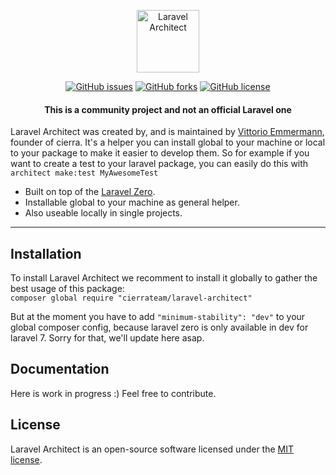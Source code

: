 <p align="center">
    <img title="Laravel Architect" height="100" src="https://user-images.githubusercontent.com/24706440/76251424-3cc58880-6247-11ea-8f46-944896470c6b.png" />
</p>

<p align="center">
  <a href="https://github.com/cierrateam/laravel-architect/issues"><img alt="GitHub issues" src="https://img.shields.io/github/issues/cierrateam/laravel-architect"></a>
  <a href="https://github.com/cierrateam/laravel-architect/network"><img alt="GitHub forks" src="https://img.shields.io/github/forks/cierrateam/laravel-architect"></a>
  <a href="https://github.com/cierrateam/laravel-architect"><img alt="GitHub license" src="https://img.shields.io/github/license/cierrateam/laravel-architect"></a>
</p>

<h4> <center>This is a <bold>community project</bold> and not an official Laravel one </center></h4>

Laravel Architect was created by, and is maintained by [Vittorio Emmermann](https://github.com/vittoroe), founder of cierra. It's a helper you can install global to your machine or local to your package to make it easier to develop them. So for example if you want to create a test to your laravel package, you can easily do this with `architect make:test MyAwesomeTest`

- Built on top of the [Laravel Zero](https://laravel-zero.com/).
- Installable global to your machine as general helper.
- Also useable locally in single projects.

------

## Installation

To install Laravel Architect we recomment to install it globally to gather the best usage of this package:<br />
`composer global require "cierrateam/laravel-architect"`

But at the moment you have to add `"minimum-stability": "dev"` to your global composer config, because laravel zero is only available in dev for laravel 7. Sorry for that, we'll update here asap.

## Documentation

Here is work in progress :) Feel free to contribute.

## License

Laravel Architect is an open-source software licensed under the [MIT license](https://github.com/laravel-architect/laravel-architect/blob/stable/LICENSE.md).
